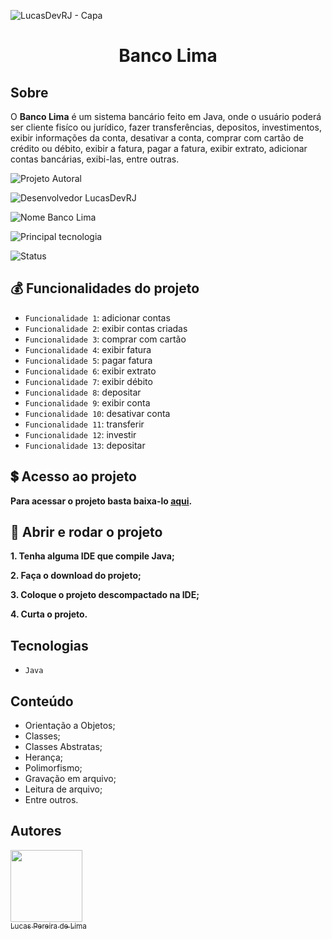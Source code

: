 ![LucasDevRJ - Capa](https://user-images.githubusercontent.com/95040236/147415952-3be56c26-f85d-4489-bb6b-e32128ac7ce3.png)

<h1 align="center">Banco Lima</h1>

## Sobre

O **Banco Lima** é um sistema bancário feito em Java, onde o usuário poderá ser cliente fisíco ou jurídico, fazer transferências, depositos, investimentos, exibir informações da conta, desativar a conta, comprar com cartão de crédito ou débito, exibir a fatura, pagar a fatura, exibir extrato, adicionar contas bancárias, exibi-las, entre outras.

![Projeto Autoral](https://img.shields.io/badge/Autoral-Sim-success)

![Desenvolvedor LucasDevRJ](https://img.shields.io/badge/Desenvolvedor-LucasDevRJ-success)

![Nome Banco Lima](https://img.shields.io/badge/Nome-BancoLima-success)

![Principal tecnologia](https://img.shields.io/badge/Tecnologia-Java-success)

![Status](https://img.shields.io/badge/Status-Concluído-success)

## :moneybag: Funcionalidades do projeto

- `Funcionalidade 1`: adicionar contas
- `Funcionalidade 2`: exibir contas criadas
- `Funcionalidade 3`: comprar com cartão
- `Funcionalidade 4`: exibir fatura
- `Funcionalidade 5`: pagar fatura
- `Funcionalidade 6`: exibir extrato
- `Funcionalidade 7`: exibir débito
- `Funcionalidade 8`: depositar
- `Funcionalidade 9`: exibir conta
- `Funcionalidade 10`: desativar conta
- `Funcionalidade 11`: transferir
- `Funcionalidade 12`: investir
- `Funcionalidade 13`: depositar

## :heavy_dollar_sign: Acesso ao projeto

**Para acessar o projeto basta baixa-lo <a href="https://github.com/LucasDevRJ/banco-lima/archive/refs/heads/main.zip">aqui</a>.**

## :money_with_wings: Abrir e rodar o projeto

**1. Tenha alguma IDE que compile Java;**

**2. Faça o download do projeto;**

**3. Coloque o projeto descompactado na IDE;**

**4. Curta o projeto.**

## Tecnologias
- `Java`

## Conteúdo

- Orientação a Objetos;
- Classes;
- Classes Abstratas;
- Herança;
- Polimorfismo;
- Gravação em arquivo;
- Leitura de arquivo;
- Entre outros.

## Autores

[<img src="https://avatars.githubusercontent.com/u/95040236?v=4" width=115><br><sub>Lucas Pereira de Lima</sub>](https://github.com/LucasDevRJ)

